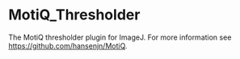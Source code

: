 # MotiQ_Thresholder
The MotiQ thresholder plugin for ImageJ. For more information see https://github.com/hansenjn/MotiQ.
